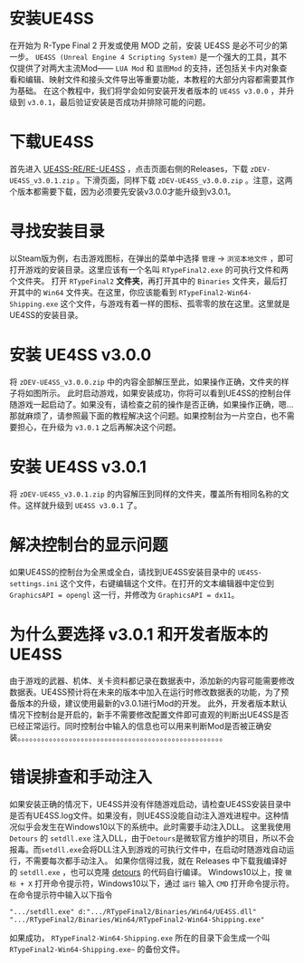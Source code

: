 # 安装UE4SS
在开始为 R-Type Final 2 开发或使用 MOD 之前，安装 UE4SS 是必不可少的第一步。
`UE4SS (Unreal Engine 4 Scripting System)` 是一个强大的工具，其不仅提供了对两大主流Mod—— `LUA Mod` 和 `蓝图Mod` 的支持，还包括关卡内对象查看和编辑、映射文件和接头文件导出等重要功能，本教程的大部分内容都需要其作为基础。
在这个教程中，我们将学会如何安装开发者版本的 `UE4SS v3.0.0` ，并升级到 `v3.0.1`，最后验证安装是否成功并排除可能的问题。

# 下载UE4SS
首先进入 [UE4SS-RE/RE-UE4SS](https://github.com/UE4SS-RE/RE-UE4SS) ，点击页面右侧的Releases，下载 `zDEV-UE4SS_v3.0.1.zip` 。下滑页面，同样下载 `zDEV-UE4SS_v3.0.0.zip` 。注意，这两个版本都需要下载，因为必须要先安装v3.0.0才能升级到v3.0.1。

# 寻找安装目录
以Steam版为例，右击游戏图标，在弹出的菜单中选择 `管理` -> `浏览本地文件` ，即可打开游戏的安装目录。这里应该有一个名叫 `RTypeFinal2.exe` 的可执行文件和两个文件夹。
打开 `RTypeFinal2` **文件夹**，再打开其中的 `Binaries` 文件夹，最后打开其中的 `Win64` 文件夹。在这里，你应该能看到 `RTypeFinal2-Win64-Shipping.exe` 这个文件，与游戏有着一样的图标、孤零零的放在这里。这里就是UE4SS的安装目录。

# 安装 UE4SS v3.0.0
将 `zDEV-UE4SS_v3.0.0.zip` 中的内容全部解压至此，如果操作正确，文件夹的样子将如图所示。
此时启动游戏，如果安装成功，你将可以看到UE4SS的控制台伴随游戏一起启动了。如果没有，请检查之前的操作是否正确，如果操作正确，嗯...那就麻烦了，请参照最下面的教程解决这个问题。如果控制台为一片空白，也不需要担心，在升级为 `v3.0.1` 之后再解决这个问题。

# 安装 UE4SS v3.0.1
将 `zDEV-UE4SS_v3.0.1.zip` 的内容解压到同样的文件夹，覆盖所有相同名称的文件。这样就升级到 `UE4SS v3.0.1` 了。

# 解决控制台的显示问题
如果UE4SS的控制台为全黑或全白，请找到UE4SS安装目录中的 `UE4SS-settings.ini` 这个文件，右键编辑这个文件。在打开的文本编辑器中定位到 `GraphicsAPI = opengl` 这一行，并修改为 `GraphicsAPI = dx11`。

# 为什么要选择 v3.0.1 和开发者版本的 UE4SS
由于游戏的武器、机体、关卡资料都记录在数据表中，添加新的内容可能需要修改数据表。UE4SS预计将在未来的版本中加入在运行时修改数据表的功能，为了预备版本的升级，建议使用最新的v3.0.1进行Mod的开发。
此外，开发者版本默认情况下控制台是开启的，新手不需要修改配置文件即可直观的判断出UE4SS是否已经正常运行。同时控制台中输入的信息也可以用来判断Mod是否被正确安装。。。。。。。。。。。。。。。。。。。。。。。。。。。。。。。。。。。。。。。。。。。。。。。。。。。。

# 错误排查和手动注入
如果安装正确的情况下，UE4SS并没有伴随游戏启动，请检查UE4SS安装目录中是否有UE4SS.log文件。如果没有，则UE4SS没能自动注入游戏进程中。这种情况似乎会发生在Windows10以下的系统中。此时需要手动注入DLL。
这里我使用 `Detours` 的 `setdll.exe` 注入DLL，由于`Detours`是微软官方维护的项目，所以不会报毒。而`setdll.exe`会将DLL注入到游戏的可执行文件中，在启动时随游戏自动运行，不需要每次都手动注入。
如果你信得过我，就在 Releases 中下载我编译好的 `setdll.exe` ，也可以克隆 [detours](https://github.com/microsoft/detours) 的代码自行编译。
Windows10以上，按 `徽标 + X` 打开命令提示符，Windows10以下，通过 `运行` 输入 `CMD` 打开命令提示符。在命令提示符中输入以下指令
```
".../setdll.exe" d:".../RTypeFinal2/Binaries/Win64/UE4SS.dll" ".../RTypeFinal2/Binaries/Win64/RTypeFinal2-Win64-Shipping.exe"
```
如果成功， `RTypeFinal2-Win64-Shipping.exe` 所在的目录下会生成一个叫 `RTypeFinal2-Win64-Shipping.exe~` 的备份文件。
